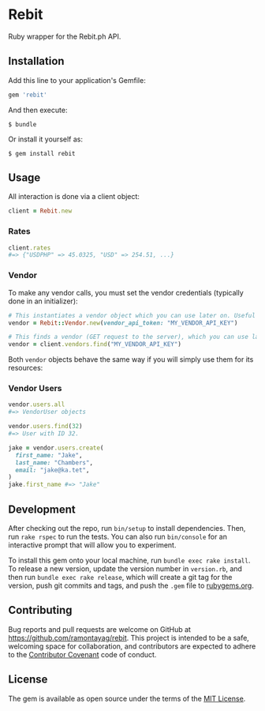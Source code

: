 # Rebit

Ruby wrapper for the Rebit.ph API.

## Installation

Add this line to your application's Gemfile:

```ruby
gem 'rebit'
```

And then execute:

    $ bundle

Or install it yourself as:

    $ gem install rebit

## Usage

All interaction is done via a client object:

```ruby
client = Rebit.new
```

### Rates

```ruby
client.rates
#=> {"USDPHP" => 45.0325, "USD" => 254.51, ...}
```

### Vendor

To make any vendor calls, you must set the vendor credentials (typically done in an initializer):

```ruby
# This instantiates a vendor object which you can use later on. Useful if you don't want to make an extra GET request
vendor = Rebit::Vendor.new(vendor_api_token: "MY_VENDOR_API_KEY")

# This finds a vendor (GET request to the server), which you can use later on
vendor = client.vendors.find("MY_VENDOR_API_KEY")
```

Both `vendor` objects behave the same way if you will simply use them for its resources:

### Vendor Users

```ruby
vendor.users.all
#=> VendorUser objects

vendor.users.find(32)
#=> User with ID 32.

jake = vendor.users.create(
  first_name: "Jake",
  last_name: "Chambers",
  email: "jake@ka.tet",
)
jake.first_name #=> "Jake"
```

## Development

After checking out the repo, run `bin/setup` to install dependencies. Then, run `rake rspec` to run the tests. You can also run `bin/console` for an interactive prompt that will allow you to experiment.

To install this gem onto your local machine, run `bundle exec rake install`. To release a new version, update the version number in `version.rb`, and then run `bundle exec rake release`, which will create a git tag for the version, push git commits and tags, and push the `.gem` file to [rubygems.org](https://rubygems.org).

## Contributing

Bug reports and pull requests are welcome on GitHub at https://github.com/ramontayag/rebit. This project is intended to be a safe, welcoming space for collaboration, and contributors are expected to adhere to the [Contributor Covenant](contributor-covenant.org) code of conduct.


## License

The gem is available as open source under the terms of the [MIT License](http://opensource.org/licenses/MIT).

